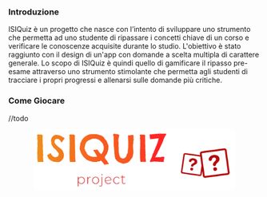 ### Introduzione
ISIQuiz è un progetto che nasce con l’intento di sviluppare uno strumento che permetta ad 
uno studente di ripassare i concetti chiave di un corso e verificare le conoscenze acquisite durante lo studio.
L'obiettivo è stato raggiunto con il design di un'app con domande a scelta multipla di carattere generale. 
Lo scopo di ISIQuiz è quindi quello di gamificare il ripasso pre-esame attraverso uno strumento stimolante
che permetta agli studenti di tracciare i propri progressi e allenarsi sulle domande più critiche.

### Come Giocare
//todo

<div align="center">
    <img src="https://github.com/ISIQuiz/ISIQuiz-Report/raw/gh-pages/Extra/ISIQuizLogoLineTransparent.png" width="80%">
</div>

